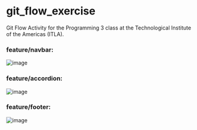 # git_flow_exercise
Git Flow Activity for the Programming 3 class at the Technological Institute of the Americas (ITLA).

### feature/navbar:
![image](https://github.com/user-attachments/assets/302b829d-ea91-4c12-97d6-f9a91e4f65d7)

### feature/accordion:
![image](https://github.com/user-attachments/assets/14a71dbe-4fca-4a29-a71c-bf64b0c2a9b6)

### feature/footer:
![image](https://github.com/user-attachments/assets/50c12c64-cce2-4aca-9f55-c61b5ec4b842)